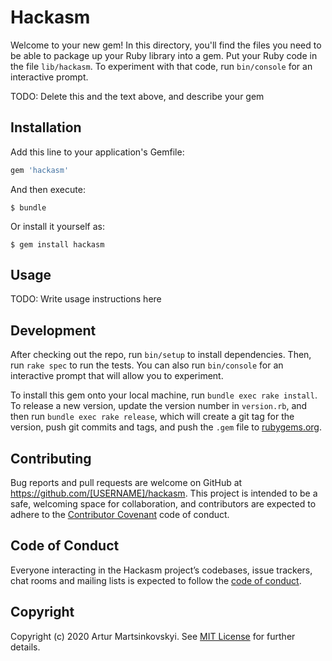 # Hackasm

Welcome to your new gem! In this directory, you'll find the files you need to be able to package up your Ruby library into a gem. Put your Ruby code in the file `lib/hackasm`. To experiment with that code, run `bin/console` for an interactive prompt.

TODO: Delete this and the text above, and describe your gem

## Installation

Add this line to your application's Gemfile:

```ruby
gem 'hackasm'
```

And then execute:

    $ bundle

Or install it yourself as:

    $ gem install hackasm

## Usage

TODO: Write usage instructions here

## Development

After checking out the repo, run `bin/setup` to install dependencies. Then, run `rake spec` to run the tests. You can also run `bin/console` for an interactive prompt that will allow you to experiment.

To install this gem onto your local machine, run `bundle exec rake install`. To release a new version, update the version number in `version.rb`, and then run `bundle exec rake release`, which will create a git tag for the version, push git commits and tags, and push the `.gem` file to [rubygems.org](https://rubygems.org).

## Contributing

Bug reports and pull requests are welcome on GitHub at https://github.com/[USERNAME]/hackasm. This project is intended to be a safe, welcoming space for collaboration, and contributors are expected to adhere to the [Contributor Covenant](http://contributor-covenant.org) code of conduct.

## Code of Conduct

Everyone interacting in the Hackasm project’s codebases, issue trackers, chat rooms and mailing lists is expected to follow the [code of conduct](https://github.com/[USERNAME]/hackasm/blob/master/CODE_OF_CONDUCT.md).

## Copyright

Copyright (c) 2020 Artur Martsinkovskyi. See [MIT License](LICENSE.txt) for further details.